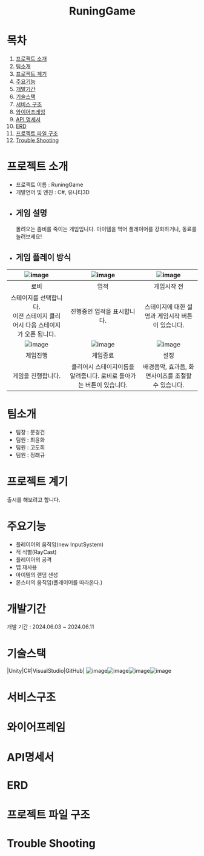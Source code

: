 <div align="center"><h1> RuningGame</h1>
</div>


# 목차
1. [프로젝트 소개](#프로젝트-소개)
2. [팀소개](#팀소개)
3. [프로젝트 계기](#프로젝트-계기)
4. [주요기능](#주요기능)
5. [개발기간](#개발기간)
6. [기술스택](#기술스택)
7. [서비스 구조](#서비스-구조)
8. [와이어프레임](#와이어프레임)
9. [API 명세서](#API-명세서)
10. [ERD](#ERD)
11. [프로젝트 파일 구조](#프로젝트-파일-구조)
12. [Trouble Shooting](#trouble-shooting)
# 프로젝트 소개
 - 프로젝트 이름 : RuningGame
 - 개발언어 및 엔진 : C#, 유니티3D 
 - ## 게임 설명
    몰려오는 좀비를 죽이는 게임입니다. 아이템을 먹어 플레이어를 강화하거나, 동료를 늘려보세요!
 - ## 게임 플레이 방식 
|![image](https://github.com/ChungRaeGyu/RuningGame/assets/125470068/adcd937d-4d02-4791-af68-dfc4e1c5d131)|![image](https://github.com/ChungRaeGyu/RuningGame/assets/125470068/457cca5a-a4c0-4ed7-9bbd-5fccfd745b79)|![image](https://github.com/ChungRaeGyu/RuningGame/assets/125470068/ebb62819-a26a-4799-8813-9bf4ff4e6376)|
|:---:|:---:|:---:|
|로비|업적|게임시작 전|
|스테이지를 선택합니다.<br>이전 스테이지 클리어시 다음 스테이지가 오픈 됩니다.|진행중인 업적을 표시합니다.|스테이지에 대한 설명과 게임시작 버튼이 있습니다.|
|![image](https://github.com/ChungRaeGyu/RuningGame/assets/125470068/fdd812e8-2002-425c-9717-319ad3514dfd)|![image](https://github.com/ChungRaeGyu/RuningGame/assets/125470068/acccedec-8694-4999-bd38-02872c37a9d0)|![image](https://github.com/ChungRaeGyu/RuningGame/assets/125470068/9efc130e-072c-47c1-b240-2686fab8401e)|
|게임진행|게임종료|설정|
|게임을 진행합니다. |클리어시 스테이지이름을 알려줍니다. 로비로 돌아가는 버튼이 있습니다.|배경음악, 효과음, 화면사이즈를 조절할 수 있습니다.|
# 팀소개
 - 팀장 : 문경건
 - 팀원 : 최윤화
 - 팀원 : 고도희
 - 팀원 : 정래규
# 프로젝트 계기
 출시를 해보려고 합니다.
# 주요기능
 - 플레이어의 움직임(new InputSystem)
 - 적 식별(RayCast)
 - 플레이어의 공격
 - 맵 재사용
 - 아이템의 랜덤 샌성
 - 몬스터의 움직임(플레이어를 따라온다.)

# 개발기간
 개발 기간 : 2024.06.03 ~ 2024.06.11
# 기술스택
|Unity|C#|VisualStudio|GitHub|
![image](https://github.com/choiyunhwa/RuningGame/assets/82863756/bca72594-c744-4bfe-9432-a59b58a16295)![image](https://github.com/choiyunhwa/RuningGame/assets/82863756/2f839d89-d8fc-47a5-9427-f418d6f941f3)![image](https://github.com/choiyunhwa/RuningGame/assets/82863756/e53fce63-6924-40f1-83fa-8055a89bc352)![image](https://github.com/choiyunhwa/RuningGame/assets/82863756/0d56884f-2e85-424e-9793-1fe31305d259)




# 서비스구조
# 와이어프레임
# API명세서
# ERD
# 프로젝트 파일 구조
# Trouble Shooting
